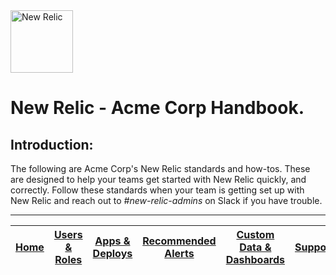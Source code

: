 <img src="https://newrelic.com/assets/newrelic/source/NewRelic-logo-square.png" alt="New Relic" width="100px">


# New Relic - Acme Corp Handbook.

## Introduction:
The following are Acme Corp's New Relic standards and how-tos. These are designed to help your teams get started with New Relic quickly, and correctly. Follow these standards when your team is getting set up with New Relic and reach out to _#new-relic-admins_ on Slack if you have trouble.

---

|[Home](https://source.datanerd.us/rveitch/handbook/MD/home.md)	|[Users & Roles](UsersAndRoles.md)	|[Apps & Deploys](Apps%26Deploys.md)	|[Recommended Alerts](Alerts.md)	|[Custom Data & Dashboards](DashboardEvents.md)	|  [Support](support.md) |
|:---:	|:---:	|:---:	|:---:	|:---:	|:---:	|